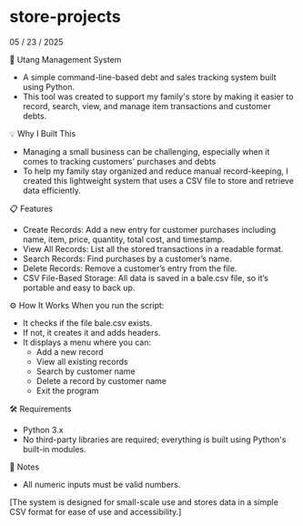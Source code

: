 # store-projects

05 / 23 / 2025 

🧾 Utang Management System
- A simple command-line-based debt and sales tracking system built using Python.
- This tool was created to support my family's store by making it easier to record, search, view, and manage item transactions and customer debts.

💡 Why I Built This
- Managing a small business can be challenging, especially when it comes to tracking customers' purchases and debts
- To help my family stay organized and reduce manual record-keeping, I created this lightweight system that uses a CSV file to store and retrieve data efficiently.

📋 Features
- Create Records: Add a new entry for customer purchases including name, item, price, quantity, total cost, and timestamp.
- View All Records: List all the stored transactions in a readable format.
- Search Records: Find purchases by a customer’s name.
- Delete Records: Remove a customer’s entry from the file.
- CSV File-Based Storage: All data is saved in a bale.csv file, so it’s portable and easy to back up.

⚙️ How It Works
When you run the script:

- It checks if the file bale.csv exists.
- If not, it creates it and adds headers.
- It displays a menu where you can:
  - Add a new record
  - View all existing records
  - Search by customer name
  - Delete a record by customer name
  - Exit the program

🛠️ Requirements
- Python 3.x
- No third-party libraries are required; everything is built using Python's built-in modules.

📌 Notes
- All numeric inputs must be valid numbers.

[The system is designed for small-scale use and stores data in a simple CSV format for ease of use and accessibility.]
